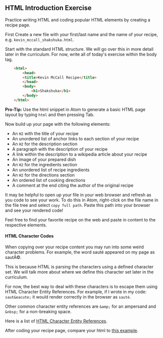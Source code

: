## HTML Introduction Exercise

Practice writing HTML and coding popular HTML elements by creating a recipe page.

First Create a new file with your first/last name and the name of your recipe, e.g. `kevin_mccall_shakshuka.html`.

Start with the standard HTML structure. We will go over this in more detail later in the curriculum. For now, write all of today's exercise within the body tag.

```html
    <html>
        <head>
        <title>Kevin McCall Recipe</title>
        </head>
        <body>
            <h1>Shakshuka</h1>
        </body>
    </html>
```

**Pro-Tip:** Use the html snippet in Atom to generate a basic HTML page layout by typing `html` and then pressing Tab.

Now build up your page with the following elements: 

* An `H2` with the title of your recipe
* An unordered list of anchor links to each section of your recipe
* An `H2` for the description section
* A paragraph with the description of your recipe
* A link within the description to a wikipedia article about your recipe
* An image of your prepared dish
* An `H2` for the ingredients section
* An unordered list of recipe ingredients
* An `H2` for the directions section
* An ordered list of cooking directions
* A comment at the end citing the author of the original recipe

It may be helpful to open up your file in your web browser and refresh as you code to see your work. To do this in Atom, right-click on the file name in the file tree and select `copy full path`.  Paste this path into your browser and see your rendered code!

Feel free to find your favorite recipe on the web and paste in content to the respective elements.

#### HTML Character Codes

When copying over your recipe content you may run into some weird character problems. For example, the word sauté appeared on my page as sautÃ©.

This is because HTML is parsing the characters using a defined character set. We will talk more about where we define this character set later in the curriculum.

For now, the best way to deal with these characters is to escape them using HTML Character Entity References. For example, if I wrote in my code: `saut&eacute;` it would render correctly in the browser as `sauté`.

Other common character entity references are `&amp;` for an ampersand and `&nbsp;` for a non-breaking space.

Here is a list of [HTML Character Entity References](https://dev.w3.org/html5/html-author/charref).

After coding your recipe page, compare your html to [this example](intro_example_recipe.html).
